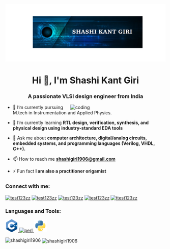 ![logo](https://github.com/shashigiri1906/shashigiri1906/blob/main/BANNER.png)
<h1 align="center">Hi 👋, I'm Shashi Kant Giri</h1>
<h3 align="center">A passionate VLSI design engineer from India</h3>
<img align="right" alt="coding" width="300" src= "https://media.tenor.com/NOYF3f82b_gAAAAM/programmer.gif">

- 🔭 I’m currently pursuing M.tech in Instrumentation and Applied Physics.


- 🌱 I’m currently learning **RTL design, verification, synthesis, and physical design using industry-standard EDA tools**





- 💬 Ask me about **computer architecture, digital/analog circuits, embedded systems, and programming languages (Verilog, VHDL, C++).**

- 📫 How to reach me **shashigiri1906@gmail.com**



- ⚡ Fun fact **I am also a practitioner origamist**

<h3 align="left">Connect with me:</h3>
<p align="left">
<a href="https://twitter.com/test123zz" target="blank"><img align="center" src="https://raw.githubusercontent.com/rahuldkjain/github-profile-readme-generator/master/src/images/icons/Social/twitter.svg" alt="test123zz" height="30" width="40" /></a>
<a href="https://linkedin.com/in/test123zz" target="blank"><img align="center" src="https://raw.githubusercontent.com/rahuldkjain/github-profile-readme-generator/master/src/images/icons/Social/linked-in-alt.svg" alt="test123zz" height="30" width="40" /></a>
<a href="https://fb.com/test123zz" target="blank"><img align="center" src="https://raw.githubusercontent.com/rahuldkjain/github-profile-readme-generator/master/src/images/icons/Social/facebook.svg" alt="test123zz" height="30" width="40" /></a>
<a href="https://instagram.com/test123zz" target="blank"><img align="center" src="https://raw.githubusercontent.com/rahuldkjain/github-profile-readme-generator/master/src/images/icons/Social/instagram.svg" alt="test123zz" height="30" width="40" /></a>
<a href="https://www.youtube.com/c/ttest123zz" target="blank"><img align="center" src="https://raw.githubusercontent.com/rahuldkjain/github-profile-readme-generator/master/src/images/icons/Social/youtube.svg" alt="ttest123zz" height="30" width="40" /></a>
</p>

<h3 align="left">Languages and Tools:</h3>
<p align="left"> <a href="https://www.w3schools.com/cpp/" target="_blank" rel="noreferrer"> <img src="https://raw.githubusercontent.com/devicons/devicon/master/icons/cplusplus/cplusplus-original.svg" alt="cplusplus" width="40" height="40"/> </a> <a href="https://www.perl.org/" target="_blank" rel="noreferrer"> <img src="https://api.iconify.design/logos-perl.svg" alt="perl" width="40" height="40"/> </a> <a href="https://www.python.org" target="_blank" rel="noreferrer"> <img src="https://raw.githubusercontent.com/devicons/devicon/master/icons/python/python-original.svg" alt="python" width="40" height="40"/> </a> </p>

<p><img align="left" src="https://github-readme-stats.vercel.app/api/top-langs?username=shashigiri1906&show_icons=true&locale=en&layout=compact" alt="shashigiri1906" /></p>

<p>&nbsp;<img align="center" src="https://github-readme-stats.vercel.app/api?username=shashigiri1906&show_icons=true&locale=en" alt="shashigiri1906" /></p>
